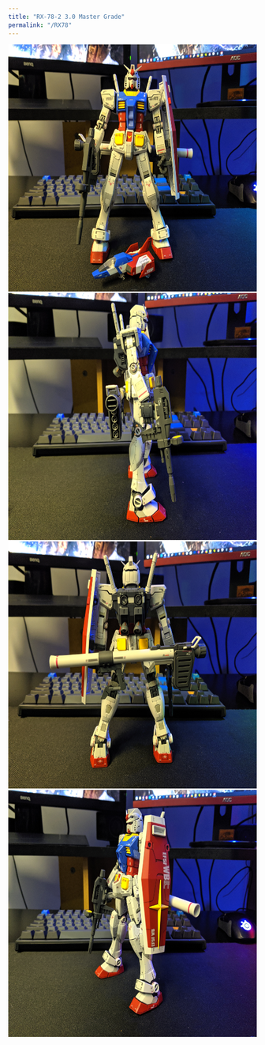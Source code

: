```yaml
---
title: "RX-78-2 3.0 Master Grade"
permalink: "/RX78"
---
```


<a href="https://coldhands.xyz/gunpla/RX78_1.jpg">
  <img src="/gunpla/RX78_1.jpg" width="650" height="500"

<a href="https://coldhands.xyz/gunpla/RX78_2.jpg">
  <img src="/gunpla/RX78_2.jpg" width="650" height="500"

<a href="https://coldhands.xyz/gunpla/RX78_3.jpg">
  <img src="/gunpla/RX78_3.jpg" width="650" height="500"

<a href="https://coldhands.xyz/gunpla/RX78_4.jpg">
  <img src="/gunpla/RX78_4.jpg" width="650" height="500" </a>
